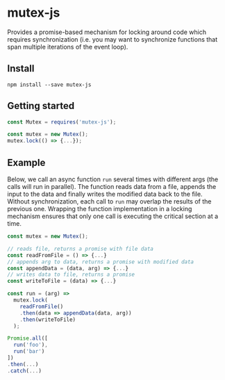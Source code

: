 # mutex-js
Provides a promise-based mechanism for locking around code which requires synchronization
(i.e. you may want to synchronize functions that span multiple iterations of the event loop).

## Install
`npm install --save mutex-js`

## Getting started
```javascript
const Mutex = requires('mutex-js');

const mutex = new Mutex();
mutex.lock(() => {...});
```

## Example
Below, we call an async function `run` several times with different args (the calls will run in parallel).
The function reads data from a file, appends the input to the data and finally writes the modified data back to the file.
Without synchronization, each call to `run` may overlap the results of the previous one. 
Wrapping the function implementation in a locking mechanism ensures that only one call is executing the critical section at a time.

```javascript
const mutex = new Mutex();

// reads file, returns a promise with file data
const readFromFile = () => {...}
// appends arg to data, returns a promise with modified data
const appendData = (data, arg) => {...}
// writes data to file, returns a promise
const writeToFile = (data) => {...}

const run = (arg) =>
  mutex.lock(
    readFromFile()
    .then(data => appendData(data, arg))
    .then(writeToFile)
  );

Promise.all([
  run('foo'),
  run('bar')
])
.then(...)
.catch(...)
```
